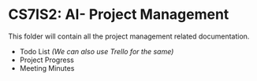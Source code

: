 # CS7IS2: AI- Project Management
This folder will contain all the project management related documentation.

- Todo List 
  *(We can also use Trello for the same)*
- Project Progress
- Meeting Minutes
